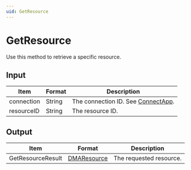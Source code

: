```yaml
---
uid: GetResource
---
```


# GetResource

Use this method to retrieve a specific resource.

## Input

| Item       | Format | Description                                                                      |
|------------|--------|----------------------------------------------------------------------------------|
| connection | String | The connection ID. See [ConnectApp](xref:ConnectApp). |
| resourceID | String | The resource ID.                                                                 |

## Output

| Item              | Format                          | Description             |
|-------------------|---------------------------------|-------------------------|
| GetResourceResult | [DMAResource](xref:DMAResource) | The requested resource. |
